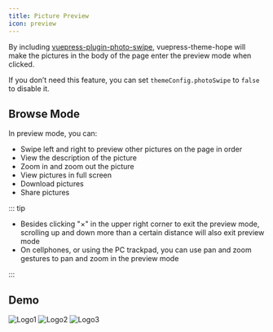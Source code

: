 ```yaml
---
title: Picture Preview
icon: preview
---
```


By including [vuepress-plugin-photo-swipe](https://vuepress-theme-hope.github.io/photo-swipe/), vuepress-theme-hope will make the pictures in the body of the page enter the preview mode when clicked.

<!-- more -->

If you don’t need this feature, you can set `themeConfig.photoSwipe` to `false` to disable it.

## Browse Mode

In preview mode, you can:

- Swipe left and right to preview other pictures on the page in order
- View the description of the picture
- Zoom in and zoom out the picture
- View pictures in full screen
- Download pictures
- Share pictures

::: tip

- Besides clicking "×" in the upper right corner to exit the preview mode, scrolling up and down more than a certain distance will also exit preview mode
- On cellphones, or using the PC trackpad, you can use pan and zoom gestures to pan and zoom in the preview mode

:::

## Demo

![Logo1](/logo.png)
![Logo2](/logo.png)
![Logo3](/logo.png)
